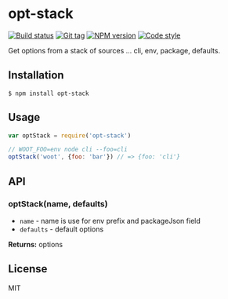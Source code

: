 
# opt-stack

[![Build status][travis-image]][travis-url]
[![Git tag][git-image]][git-url]
[![NPM version][npm-image]][npm-url]
[![Code style][standard-image]][standard-url]

Get options from a stack of sources ... cli, env, package, defaults.

## Installation

    $ npm install opt-stack

## Usage

```js
var optStack = require('opt-stack')

// WOOT_FOO=env node cli --foo=cli
optStack('woot', {foo: 'bar'}) // => {foo: 'cli'}
```

## API

### optStack(name, defaults)

- `name` - name is use for env prefix and packageJson field
- `defaults` - default options

**Returns:** options

## License

MIT

[travis-image]: https://img.shields.io/travis/joshrtay/opt-stack.svg?style=flat-square
[travis-url]: https://travis-ci.org/joshrtay/opt-stack
[git-image]: https://img.shields.io/github/tag/joshrtay/opt-stack.svg
[git-url]: https://github.com/joshrtay/opt-stack
[standard-image]: https://img.shields.io/badge/code%20style-standard-brightgreen.svg?style=flat
[standard-url]: https://github.com/feross/standard
[npm-image]: https://img.shields.io/npm/v/opt-stack.svg?style=flat-square
[npm-url]: https://npmjs.org/package/opt-stack
